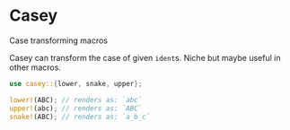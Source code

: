 # Casey
Case transforming macros

Casey can transform the case of given `ident`s.
Niche but maybe useful in other macros.
```rust
use casey::{lower, snake, upper};

lower!(ABC); // renders as: `abc`
upper!(abc); // renders as: `ABC`
snake!(ABC); // renders as: `a_b_c`
```
